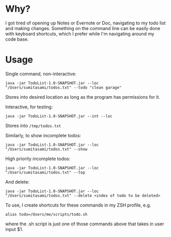 # Why? 

I got tired of opening up Notes or Evernote or Doc, navigating to my todo list and making changes. Something on the command line can be easily done with keyboard shortcuts, which I prefer while I'm navigating around my code base.  

# Usage

Single command, non-interactive:

```shell
java -jar TodoList-1.0-SNAPSHOT.jar --loc "/Users/sumitasami/todos.txt" --todo "clean garage"
```
Stores into desired location as long as the program has permissions for it. 

Interactive, for testing: 

```shell
java -jar TodoList-1.0-SNAPSHOT.jar --int --loc 
```
Stores into `/tmp/todos.txt`

Similarly, to show incomplete todos: 
```shell
java -jar TodoList-1.0-SNAPSHOT.jar --loc "/Users/sumitasami/todos.txt" --show
```

High priority incomplete todos:
```shell
java -jar TodoList-1.0-SNAPSHOT.jar --loc "/Users/sumitasami/todos.txt" --top
```

And delete: 

```shell
java -jar TodoList-1.0-SNAPSHOT.jar --loc "/Users/sumitasami/todos.txt" --delete <index of todo to be deleted> 
```

To use, I create shortcuts for these commands in my ZSH profile, e.g. 
```shell
alias todo=/Users/me/scripts/todo.sh 
```
where the .sh script is just one of those commands above that takes in user input $1. 